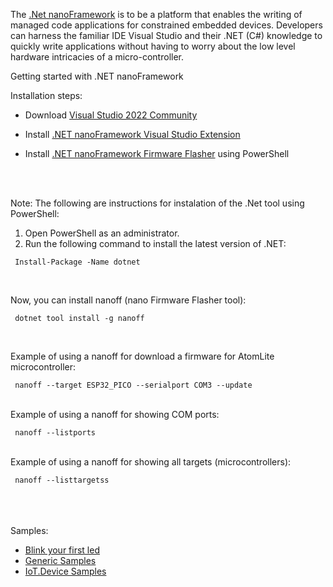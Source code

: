 
The [.Net nanoFramework](https://github.com/nanoframework) is to be a platform that enables the writing of managed code applications for constrained embedded devices. Developers can harness the familiar IDE Visual Studio and their .NET (C#) knowledge to quickly write applications without having to worry about the low level hardware intricacies of a micro-controller.

Getting started with .NET nanoFramework

Installation steps:

- Download [Visual Studio 2022 Community](https://visualstudio.microsoft.com/vs/community/)

- Install [.NET nanoFramework Visual Studio Extension](https://marketplace.visualstudio.com/items?itemName=nanoframework.nanoframework-vs2022-extension)

- Install [.NET nanoFramework Firmware Flasher](https://www.nuget.org/packages/nanoff) using PowerShell

<br />
<br />

Note: The following are instructions for instalation of the .Net tool using PowerShell:
   1. Open PowerShell as an administrator.
   2. Run the following command to install the latest version of .NET:

     Install-Package -Name dotnet

<br />

Now, you can install nanoff (nano Firmware Flasher tool):

     dotnet tool install -g nanoff

<br />

Example of using a nanoff for download a firmware for AtomLite microcontroller:

     nanoff --target ESP32_PICO --serialport COM3 --update
<br />
Example of using a nanoff for showing COM ports:

     nanoff --listports
<br />
Example of using a nanoff for showing all targets (microcontrollers):

     nanoff --listtargetss    

<br />
<br />
<br />
Samples:

 <ul>
    <li><a href="https://github.com/nanoframework/Samples/tree/main/samples/Blinky">Blink your first led</a></li>
    <li><a href="https://github.com/nanoframework/Samples">Generic Samples</a></li>
  <li><a href="https://github.com/nanoFramework/nanoFramework.IoT.Device">IoT.Device Samples</a></li>
  <br />
 </ul>
